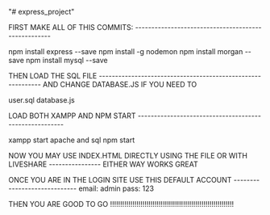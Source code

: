 "# express_project" 

FIRST MAKE ALL OF THIS COMMITS: ----------------------------------------------------

npm install express --save
npm install -g nodemon
npm install morgan --save
npm install mysql --save

THEN LOAD THE SQL FILE  ------------------------------------------------------------
AND CHANGE DATABASE.JS IF YOU NEED TO

user.sql
database.js

LOAD BOTH XAMPP AND NPM START -------------------------------------------------------

xampp start apache and sql
npm start 

NOW YOU MAY USE INDEX.HTML DIRECTLY USING THE FILE OR WITH LIVESHARE ----------------
EITHER WAY WORKS GREAT

ONCE YOU ARE IN THE LOGIN SITE USE THIS DEFAULT ACCOUNT -----------------------------
email: admin
pass: 123

THEN YOU ARE GOOD TO GO !!!!!!!!!!!!!!!!!!!!!!!!!!!!!!!!!!!!!!!!!!!!!!!!!!!!!!!!!!!!!